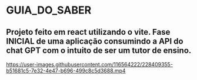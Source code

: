 



# GUIA_DO_SABER
## Projeto feito em react utilizando o vite. Fase INICIAL de uma aplicação consumindo a API do chat GPT com o intuito de ser um tutor de ensino.



https://user-images.githubusercontent.com/116564222/228409355-b51681c5-7e32-4e47-b696-499c8c5d3688.mp4




